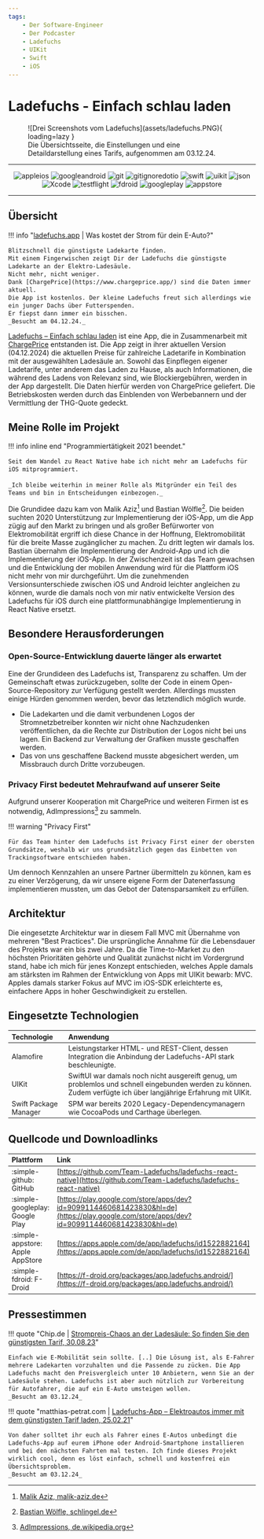```yaml
---
tags:
    - Der Software-Engineer
    - Der Podcaster
    - Ladefuchs
    - UIKit
    - Swift
    - iOS
---
```




# Ladefuchs - Einfach schlau laden

<figure markdown="span">
  ![Drei Screenshots vom Ladefuchs](assets/ladefuchs.PNG){ loading=lazy }
  <figcaption>Die Übersichtsseite, die Einstellungen und eine Detaildarstellung eines Tarifs, aufgenommen am 03.12.24.</figcaption>
</figure>

---

<div align="center">
    <img alt="appleios" src="https://img.shields.io/badge/-Apple iOS-000000?style=flat-square&logo=ios&logoColor=white" />
    <img alt="googleandroid" src="https://img.shields.io/badge/-Google Android-34A853?style=flat-square&logo=android&logoColor=white" />
    <img alt="git" src="https://img.shields.io/badge/-Git-F05032?style=flat-square&logo=git&logoColor=white" />
    <img alt="gitignoredotio" src="https://img.shields.io/badge/-gitignore.io-204ECF?style=flat-square&logo=gitignoredotio&logoColor=white" />
    <img alt="swift" src="https://img.shields.io/badge/-Swift-F05138?style=flat-square&logo=swift&logoColor=white" />
    <img alt="uikit" src="https://img.shields.io/badge/-UIKit-000000?style=flat-square&logo=apple&logoColor=white" />
    <img alt="json" src="https://img.shields.io/badge/-JSON-000000?style=flat-square&logo=json&logoColor=white" />
    <img alt="Xcode" src="https://img.shields.io/badge/-Xcode-147EFB?style=flat-square&logo=xcode&logoColor=white" />
    <img alt="testflight" src="https://img.shields.io/badge/-TestFlight-000000?style=flat-square&logo=apple&logoColor=white" />
    <img alt="fdroid" src="https://img.shields.io/badge/-FDroid-1976D2?style=flat-square&logo=fdroid&logoColor=white" />
    <img alt="googleplay" src="https://img.shields.io/badge/-Google Play-414141?style=flat-square&logo=googleplay&logoColor=white" />
    <img alt="appstore" src="https://img.shields.io/badge/-App Store-0D96F6?style=flat-square&logo=appstore&logoColor=white" />
</div>

---

## Übersicht

!!! info "[ladefuchs.app](https://ladefuchs.app) | Was kostet der Strom für dein E-Auto?"
    
    Blitzschnell die günstigste Ladekarte finden.
    Mit einem Fingerwischen zeigt Dir der Ladefuchs die günstigste Ladekarte an der Elektro-Ladesäule.
    Nicht mehr, nicht weniger.
    Dank [ChargePrice](https://www.chargeprice.app/) sind die Daten immer aktuell.
    Die App ist kostenlos. Der kleine Ladefuchs freut sich allerdings wie ein junger Dachs über Futterspenden.
    Er fiepst dann immer ein bisschen.
    _Besucht am 04.12.24._


[Ladefuchs – Einfach schlau laden](https://ladefuchs.app) ist eine App, die in Zusammenarbeit mit [ChargePrice](https://www.chargeprice.app/) entstanden ist. Die App zeigt in ihrer aktuellen Version (04.12.2024) die aktuellen Preise für zahlreiche Ladetarife in Kombination mit der ausgewählten Ladesäule an. Sowohl das Einpflegen eigener Ladetarife, unter anderem das Laden zu Hause, als auch Informationen, die während des Ladens von Relevanz sind, wie Blockiergebühren, werden in der App dargestellt. Die Daten hierfür werden von ChargePrice geliefert. Die Betriebskosten werden durch das Einblenden von Werbebannern und der Vermittlung der THG-Quote gedeckt.

## Meine Rolle im Projekt

!!! info inline end "Programmiertätigkeit 2021 beendet."

    Seit dem Wandel zu React Native habe ich nicht mehr am Ladefuchs für iOS mitprogrammiert.   

    _Ich bleibe weiterhin in meiner Rolle als Mitgründer ein Teil des Teams und bin in Entscheidungen einbezogen._

Die Grundidee dazu kam von Malik Aziz[^1] und Bastian Wölfle[^2]. Die beiden suchten 2020 Unterstützung zur Implementierung der iOS-App, um die App zügig auf den Markt zu bringen und als großer Befürworter von Elektromobilität ergriff ich diese Chance in der Hoffnung, Elektromobilität für die breite Masse zugänglicher zu machen.
Zu dritt legten wir damals los. Bastian übernahm die Implementierung der Android-App und ich die Implementierung der iOS-App. In der Zwischenzeit ist das Team gewachsen und die Entwicklung der mobilen Anwendung wird für die Plattform iOS nicht mehr von mir durchgeführt. Um die zunehmenden Versionsunterschiede zwischen iOS und Android leichter angleichen zu können, wurde die damals noch von mir nativ entwickelte Version des Ladefuchs für iOS durch eine plattformunabhängige Implementierung in React Native ersetzt. 

[^1]: [Malik Aziz, malik-aziz.de](https://www.malik-aziz.de/)
[^2]: [Bastian Wölfle, schlingel.de](https://www.schlingel.de/)

## Besondere Herausforderungen

### Open-Source-Entwicklung dauerte länger als erwartet 

Eine der Grundideen des Ladefuchs ist, Transparenz zu schaffen. Um der Gemeinschaft etwas zurückzugeben, sollte der Code in einem Open-Source-Repository zur Verfügung gestellt werden. Allerdings mussten einige Hürden genommen werden, bevor das letztendlich möglich wurde. 

- Die Ladekarten und die damit verbundenen Logos der Stromnetzbetreiber konnten wir nicht ohne Nachzudenken veröffentlichen, da die Rechte zur Distribution der Logos nicht bei uns lagen. Ein Backend zur Verwaltung der Grafiken musste geschaffen werden.
- Das von uns geschaffene Backend musste abgesichert werden, um Missbrauch durch Dritte vorzubeugen.

### Privacy First bedeutet Mehraufwand auf unserer Seite

Aufgrund unserer Kooperation mit ChargePrice und weiteren Firmen ist es notwendig, AdImpressions[^3] zu sammeln. 

[^3]: [AdImpressions, de.wikipedia.org](https://de.wikipedia.org/wiki/Ad_Impression)

!!! warning "Privacy First"

    Für das Team hinter dem Ladefuchs ist Privacy First einer der obersten Grundsätze, weshalb wir uns grundsätzlich gegen das Einbetten von Trackingsoftware entschieden haben. 

Um dennoch Kennzahlen an unsere Partner übermitteln zu können, kam es zu einer Verzögerung, da wir unsere eigene Form der Datenerfassung implementieren mussten, um das Gebot der Datensparsamkeit zu erfüllen.

## Architektur

Die eingesetzte Architektur war in diesem Fall MVC mit Übernahme von mehreren "Best Practices". 
Die ursprüngliche Annahme für die Lebensdauer des Projekts war ein bis zwei Jahre. Da die Time-to-Market 
zu den höchsten Prioritäten gehörte und Qualität zunächst nicht im Vordergrund stand, habe ich mich für 
jenes Konzept entschieden, welches Apple damals am stärksten im Rahmen der Entwicklung von Apps mit UIKit bewarb: MVC. 
Apples damals starker Fokus auf MVC im iOS-SDK erleichterte es, einfachere Apps in hoher Geschwindigkeit zu erstellen. 

## Eingesetzte Technologien

|Technologie|Anwendung|
|:--|:--|
|Alamofire|Leistungstarker HTML- und REST-Client, dessen Integration die Anbindung der Ladefuchs-API stark beschleunigte.|
|UIKit|SwiftUI war damals noch nicht ausgereift genug, um problemlos und schnell eingebunden werden zu können. Zudem verfügte ich über langjährige Erfahrung mit UIKit.|
|Swift Package Manager|SPM war bereits 2020 Legacy-Dependencymanagern wie CocoaPods und Carthage überlegen.|

## Quellcode und Downloadlinks

|Plattform|Link|
|:--|:--|
|:simple-github: GitHub|[https://github.com/Team-Ladefuchs/ladefuchs-react-native](https://github.com/Team-Ladefuchs/ladefuchs-react-native)|
|:simple-googleplay: Google Play|[https://play.google.com/store/apps/dev?id=9099114460681423830&hl=de](https://play.google.com/store/apps/dev?id=9099114460681423830&hl=de)|
|:simple-appstore: Apple AppStore|[https://apps.apple.com/de/app/ladefuchs/id1522882164](https://apps.apple.com/de/app/ladefuchs/id1522882164)|
|:simple-fdroid: F-Droid|[https://f-droid.org/packages/app.ladefuchs.android/](https://f-droid.org/packages/app.ladefuchs.android/)|

## Pressestimmen

!!! quote "Chip.de | [Strompreis-Chaos an der Ladesäule: So finden Sie den günstigsten Tarif, 30.08.23](https://www.chip.de/news/Strompreis-Chaos-an-der-Ladesaeule-So-finden-Sie-den-guenstigsten-Tarif_184199218.html)"

    Einfach wie E-Mobilität sein sollte. [..] Die Lösung ist, als E-Fahrer mehrere Ladekarten vorzuhalten und die Passende zu zücken. Die App Ladefuchs macht den Preisvergleich unter 10 Anbietern, wenn Sie an der Ladesäule stehen. Ladefuchs ist aber auch nützlich zur Vorbereitung für Autofahrer, die auf ein E-Auto umsteigen wollen.   
    _Besucht am 03.12.24_

!!! quote "matthias-petrat.com | [Ladefuchs-App – Elektroautos immer mit dem günstigsten Tarif laden, 25.02.21](https://www.matthias-petrat.com/ladefuchs-app-elektroautos-immer-mit-dem-guenstigsten-tarif-laden/)"

    Von daher solltet ihr euch als Fahrer eines E-Autos unbedingt die Ladefuchs-App auf eurem iPhone oder Android-Smartphone installieren und bei den nächsten Fahrten mal testen. Ich finde dieses Projekt wirklich cool, denn es löst einfach, schnell und kostenfrei ein Übersichtsproblem.   
    _Besucht am 03.12.24_
